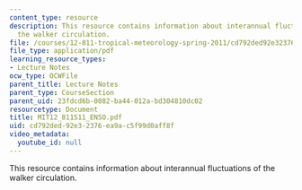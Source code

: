 ```yaml
---
content_type: resource
description: This resource contains information about interannual fluctuations of
  the walker circulation.
file: /courses/12-811-tropical-meteorology-spring-2011/cd792ded92e32376ea9ac5f99d0aff8f_MIT12_811S11_ENSO.pdf
file_type: application/pdf
learning_resource_types:
- Lecture Notes
ocw_type: OCWFile
parent_title: Lecture Notes
parent_type: CourseSection
parent_uid: 23fdcd6b-0082-ba44-012a-bd304810dc02
resourcetype: Document
title: MIT12_811S11_ENSO.pdf
uid: cd792ded-92e3-2376-ea9a-c5f99d0aff8f
video_metadata:
  youtube_id: null
---
```

This resource contains information about interannual fluctuations of the walker circulation.